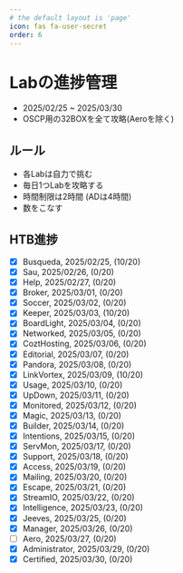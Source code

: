 ```yaml
---
# the default layout is 'page'
icon: fas fa-user-secret
order: 6
---
```


# Labの進捗管理

- 2025/02/25 ~ 2025/03/30
- OSCP用の32BOXを全て攻略(Aeroを除く)

## ルール

- 各Labは自力で挑む
- 毎日1つLabを攻略する
- 時間制限は2時間 (ADは4時間)
- 数をこなす

## HTB進捗

- [x]  Busqueda, 2025/02/25, (10/20)
- [x]  Sau, 2025/02/26, (0/20)
- [x]  Help, 2025/02/27, (0/20)
- [x]  Broker, 2025/03/01, (0/20)
- [x]  Soccer, 2025/03/02, (0/20)
- [x]  Keeper, 2025/03/03, (10/20)
- [x]  BoardLight, 2025/03/04, (0/20)
- [x]  Networked, 2025/03/05, (0/20)
- [x]  CoztHosting, 2025/03/06, (0/20)
- [x]  Editorial, 2025/03/07, (0/20)
- [x]  Pandora, 2025/03/08, (0/20)
- [x]  LinkVortex, 2025/03/09, (10/20)
- [x]  Usage, 2025/03/10, (0/20)
- [x]  UpDown, 2025/03/11, (0/20)
- [x]  Monitored, 2025/03/12, (0/20)
- [x]  Magic, 2025/03/13, (0/20)
- [x]  Builder, 2025/03/14, (0/20)
- [x]  Intentions, 2025/03/15, (0/20)
- [x]  ServMon, 2025/03/17, (0/20)
- [x]  Support, 2025/03/18, (0/20)
- [x]  Access, 2025/03/19, (0/20)
- [x]  Mailing, 2025/03/20, (0/20)
- [x]  Escape, 2025/03/21, (0/20)
- [x]  StreamIO, 2025/03/22, (0/20)
- [x]  Intelligence, 2025/03/23, (0/20)
- [x]  Jeeves, 2025/03/25, (0/20)
- [x]  Manager, 2025/03/26, (0/20)
- [ ]  Aero, 2025/03/27, (0/20)
- [x]  Administrator, 2025/03/29, (0/20)
- [x]  Certified, 2025/03/30, (0/20)
